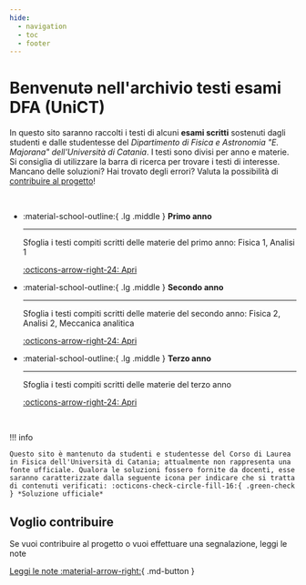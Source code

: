 ```yaml
---
hide:
  - navigation
  - toc
  - footer
---
```


# **Benvenutə nell'archivio testi esami DFA (UniCT)**

In questo sito saranno raccolti i testi di alcuni **esami scritti** sostenuti dagli studenti e dalle studentesse del *Dipartimento di Fisica e Astronomia "E. Majorana" dell'Università di Catania*. I testi sono divisi per anno e materie. Si consiglia di utilizzare la barra di ricerca per trovare i testi di interesse. Mancano delle soluzioni? Hai trovato degli errori? Valuta la possibilità di [contribuire al progetto](note)!

<br>

<div class="grid cards" markdown>

-   :material-school-outline:{ .lg .middle } __Primo anno__

    ---

    Sfoglia i testi compiti scritti delle materie del primo anno: Fisica 1, Analisi 1

    [:octicons-arrow-right-24: Apri](cursus/primo-anno.md)

-   :material-school-outline:{ .lg .middle } __Secondo anno__

    ---

    Sfoglia i testi compiti scritti delle materie del secondo anno: Fisica 2, Analisi 2, Meccanica analitica

    [:octicons-arrow-right-24: Apri](cursus/secondo-anno.md)

-   :material-school-outline:{ .lg .middle } __Terzo anno__

    ---

    Sfoglia i testi compiti scritti delle materie del terzo anno

    [:octicons-arrow-right-24: Apri](cursus/terzo-anno.md)


</div>

<br>

!!! info

    Questo sito è mantenuto da studenti e studentesse del Corso di Laurea in Fisica dell'Università di Catania; attualmente non rappresenta una fonte ufficiale. Qualora le soluzioni fossero fornite da docenti, esse saranno caratterizzate dalla seguente icona per indicare che si tratta di contenuti verificati: :octicons-check-circle-fill-16:{ .green-check } *Soluzione ufficiale*

## Voglio contribuire

Se vuoi contribuire al progetto o vuoi effettuare una segnalazione, leggi le note

[Leggi le note :material-arrow-right:](note){ .md-button }